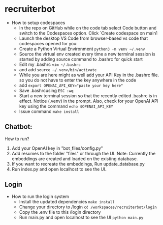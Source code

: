 # recruiterbot


- How to setup codespaces
    - In the repo on GitHub while on the code tab select Code button and switch to the Codespaces option. Click `Create codespace on main1
    - Launch the desktop VS Code from browser-based vs code that codespaces opened for you
    - Create a Python Virtual Environment `python3 -m venv ~/.venv`
    - Source the virtual env created every time a new terminal session is started by adding source command to .bashrc for quick start
    - Edit my .bashrc `vim ~/.bashrc`
    - and add `source ~/.venv/bin/activate`
    - While you are here might as well add your API Key in the .bashrc file. so you do not have to enter the key anywhere in the code
    - add `export OPENAI_API_KEY="paste your key here"`
    - Save .bashrcusing  `ESC :wq`
    - Start a new terminal session so that the recently edited .bashrc is in effect. Notice (.venv) in the prompt. Also, check for your OpenAI API key using the command `echo $OPENAI_API_KEY`
    - Issue command `make install`

## Chatbot:
How to run?
1. Add your OpenAI key in "bot_files/config.py"
2. Add resumes to the folder "files" or through the UI. Note: Currently the embeddings are created and loaded on the existing database. 
3. If you want to recreate the embeddings, Run update_database.py
4. Run index.py and open localhost to see the UI.
 
## Login 
- How to run the login system 
    - Install the updated dependencies `make install`
    - Change your directory to /login `cd /workspaces/recruiterbot/login`
    - Copy the .env file to this /login directory 
    - Run main.py and open localhost to see the UI `python main.py`